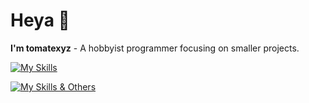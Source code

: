 # Heya 👋

**I'm tomatexyz** - A hobbyist programmer focusing on smaller projects.

[![My Skills](https://skillicons.dev/icons?i=js,html,css,nodejs,php,lua,py,java,cs)](https://skillicons.dev)

[![My Skills & Others](https://skillicons.dev/icons?i=discordjs,vue,vite,dotnet,docker)](https://skillicons.dev)
